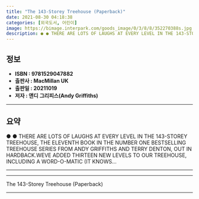 ```yaml
---
title: "The 143-Storey Treehouse (Paperback)"
date: 2021-08-30 04:18:38
categories: [외국도서, 어린이]
image: https://bimage.interpark.com/goods_image/0/3/8/8/352270388s.jpg
description: ● ● THERE ARE LOTS OF LAUGHS AT EVERY LEVEL IN THE 143-STOREY TREEHOUSE, THE ELEVENTH BOOK IN THE NUMBER ONE BESTSELLING TREEHOUSE SERIES FROM ANDY GRIFFITHS
---
```


## **정보**

- **ISBN : 9781529047882**
- **출판사 : MacMillan UK**
- **출판일 : 20211019**
- **저자 : 앤디 그리피스(Andy Griffiths)**

------



## **요약**

●  ●  THERE ARE LOTS OF LAUGHS AT EVERY LEVEL IN THE 143-STOREY TREEHOUSE, THE ELEVENTH BOOK IN THE NUMBER ONE BESTSELLING TREEHOUSE SERIES FROM ANDY GRIFFITHS AND TERRY DENTON, OUT IN HARDBACK.WEVE ADDED THIRTEEN NEW LEVELS TO OUR TREEHOUSE, INCLUDING A WORD-O-MATIC (IT KNOWS... 

------



------


The 143-Storey Treehouse (Paperback) 

------


